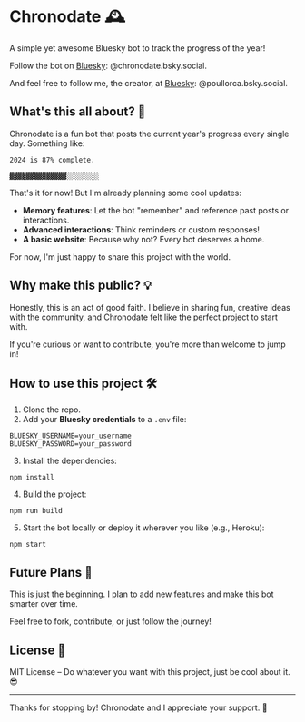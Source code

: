 # Chronodate 🕰️
A simple yet awesome Bluesky bot to track the progress of the year!

Follow the bot on [Bluesky](https://bsky.app/profile/chronodate.bsky.social): @chronodate.bsky.social.

And feel free to follow me, the creator, at [Bluesky](https://bsky.app/profile/poullorca.bsky.social): @poullorca.bsky.social.

## What's this all about? 🤔
Chronodate is a fun bot that posts the current year's progress every single day.
Something like:
```
2024 is 87% complete.

▓▓▓▓▓▓▓▓▓▓▓▓▓▓░░░░░░░░
```
That's it for now! But I'm already planning some cool updates:

* **Memory features**: Let the bot "remember" and reference past posts or interactions.
* **Advanced interactions**: Think reminders or custom responses!
* **A basic website**: Because why not? Every bot deserves a home.
  
For now, I'm just happy to share this project with the world.

## Why make this public? 💡
Honestly, this is an act of good faith. I believe in sharing fun, creative ideas with the community, and Chronodate felt like the perfect project to start with.

If you're curious or want to contribute, you're more than welcome to jump in!

## How to use this project 🛠️
1. Clone the repo.
2. Add your **Bluesky credentials** to a `.env` file:
```
BLUESKY_USERNAME=your_username
BLUESKY_PASSWORD=your_password
```
3. Install the dependencies:
```
npm install
```
4. Build the project:
```
npm run build
```
5. Start the bot locally or deploy it wherever you like (e.g., Heroku):
```
npm start
```

## Future Plans 🚀
This is just the beginning. I plan to add new features and make this bot smarter over time.

Feel free to fork, contribute, or just follow the journey!

## License 📜
MIT License – Do whatever you want with this project, just be cool about it. 😎

--- 
Thanks for stopping by! Chronodate and I appreciate your support. 🙌

